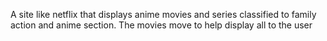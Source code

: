 A site like netflix that displays anime movies and series classified to family action and anime section.
The movies move to help display all to the user
